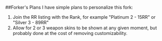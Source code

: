 ##Forker's Plans
I have simple plans to personalize this fork:
1) Join the RR listing with the Rank, for example "Platinum 2 - 15RR" or "Silver 3 - 89RR" 
2) Allow for 2 or 3 weapon skins to be shown at any given moment, but probably done at the cost of removing customizability.
